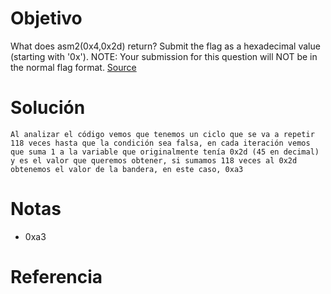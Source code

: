 # Objetivo
What does asm2(0x4,0x2d) return? Submit the flag as a hexadecimal value (starting with '0x'). NOTE: Your submission for this question will NOT be in the normal flag format. [Source](https://jupiter.challenges.picoctf.org/static/ceac75672637589213b952abe32c84b3/test.S)
# Solución
```
Al analizar el código vemos que tenemos un ciclo que se va a repetir 118 veces hasta que la condición sea falsa, en cada iteración vemos que suma 1 a la variable que originalmente tenía 0x2d (45 en decimal) y es el valor que queremos obtener, si sumamos 118 veces al 0x2d obtenemos el valor de la bandera, en este caso, 0xa3
```
# Notas
- 0xa3
# Referencia
